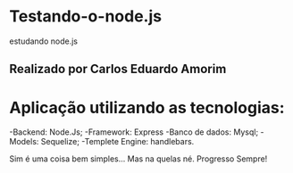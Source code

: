 # Testando-o-node.js

estudando node.js

## Realizado por Carlos Eduardo Amorim 

# Aplicação utilizando as tecnologias:
-Backend: Node.Js;
-Framework: Express
-Banco de dados: Mysql;
-Models: Sequelize;
-Templete Engine: handlebars.

Sim é uma coisa bem simples... Mas na quelas né. Progresso Sempre!
